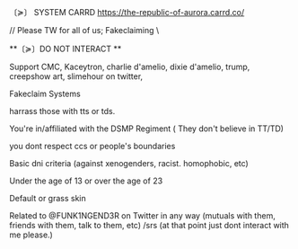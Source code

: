 〔≽〕 SYSTEM CARRD 
https://the-republic-of-aurora.carrd.co/


// Please TW for all of us; Fakeclaiming \\


**〔≽〕DO NOT INTERACT **

Support CMC, Kaceytron, charlie d'amelio, dixie d'amelio, trump, creepshow art, slimehour on twitter,

Fakeclaim Systems

harrass those with tts or tds.

You're in/affiliated with the DSMP Regiment ( They don't believe in TT/TD)

you dont respect ccs or people's boundaries

Basic dni criteria (against xenogenders, racist. homophobic, etc)

Under the age of 13 or over the age of 23

Default or grass skin

Related to @FUNK1NGEND3R on Twitter in any way (mutuals with them, friends with them, talk to them, etc) /srs (at that point just dont interact with me please.)
